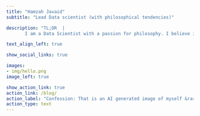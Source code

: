```yaml
---
title: "Hamzah Javaid"
subtitle: "Lead Data scientist (with philosophical tendencies)"

description: "TL;DR  | 
       I am a Data Scientist with a passion for philosophy. I believe in being a generalist, sitting at the corner of data science + product + strategy"

text_align_left: true

show_social_links: true

images: 
- img/hello.png
image_left: true

show_action_link: true
action_link: /blog/
action_label: "Confession: That is an AI generated image of myself &rarr;"
action_type: text
---
```

